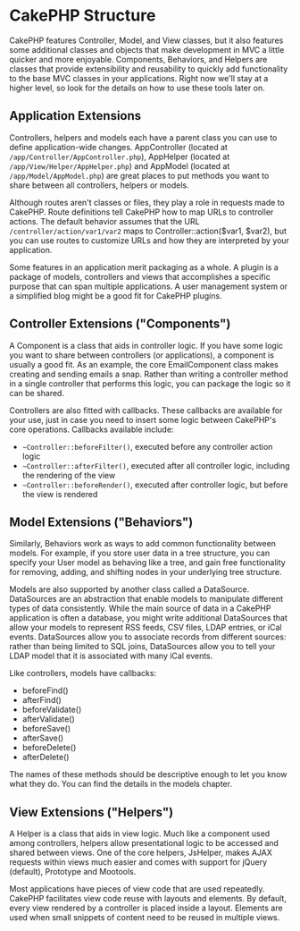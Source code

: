 # CakePHP Structure

CakePHP features Controller, Model, and View classes, but it also
features some additional classes and objects that make development
in MVC a little quicker and more enjoyable. Components, Behaviors,
and Helpers are classes that provide extensibility and reusability
to quickly add functionality to the base MVC classes in your
applications. Right now we'll stay at a higher level, so look for
the details on how to use these tools later on.

<a id="application-extensions"></a>

## Application Extensions

Controllers, helpers and models each have a parent class you can use to define
application-wide changes. AppController (located at
`/app/Controller/AppController.php`), AppHelper (located at
`/app/View/Helper/AppHelper.php`) and AppModel (located at
`/app/Model/AppModel.php`) are great places to put methods you want to share
between all controllers, helpers or models.

Although routes aren't classes or files, they play a role in
requests made to CakePHP. Route definitions tell CakePHP how to map
URLs to controller actions. The default behavior assumes that the
URL `/controller/action/var1/var2` maps to
Controller::action(\$var1, \$var2), but you can use routes to
customize URLs and how they are interpreted by your application.

Some features in an application merit packaging as a whole. A
plugin is a package of models, controllers and views that
accomplishes a specific purpose that can span multiple
applications. A user management system or a simplified blog might
be a good fit for CakePHP plugins.

## Controller Extensions ("Components")

A Component is a class that aids in controller logic. If you have
some logic you want to share between controllers (or applications),
a component is usually a good fit. As an example, the core
EmailComponent class makes creating and sending emails a snap.
Rather than writing a controller method in a single controller that
performs this logic, you can package the logic so it can be
shared.

Controllers are also fitted with callbacks. These callbacks are
available for your use, just in case you need to insert some logic
between CakePHP's core operations. Callbacks available include:

- `~Controller::beforeFilter()`, executed before any controller action logic
- `~Controller::afterFilter()`, executed after all controller logic,
  including the rendering of the view
- `~Controller::beforeRender()`, executed after controller logic, but before
  the view is rendered

## Model Extensions ("Behaviors")

Similarly, Behaviors work as ways to add common functionality
between models. For example, if you store user data in a tree
structure, you can specify your User model as behaving like a tree,
and gain free functionality for removing, adding, and shifting
nodes in your underlying tree structure.

Models are also supported by another class called a DataSource.
DataSources are an abstraction that enable models to manipulate
different types of data consistently. While the main source of data
in a CakePHP application is often a database, you might write
additional DataSources that allow your models to represent RSS
feeds, CSV files, LDAP entries, or iCal events. DataSources allow
you to associate records from different sources: rather than being
limited to SQL joins, DataSources allow you to tell your LDAP model
that it is associated with many iCal events.

Like controllers, models have callbacks:

- beforeFind()
- afterFind()
- beforeValidate()
- afterValidate()
- beforeSave()
- afterSave()
- beforeDelete()
- afterDelete()

The names of these methods should be descriptive enough to let you
know what they do. You can find the details in the models chapter.

## View Extensions ("Helpers")

A Helper is a class that aids in view logic. Much like a component
used among controllers, helpers allow presentational logic to be
accessed and shared between views. One of the core helpers,
JsHelper, makes AJAX requests within views much easier and comes with
support for jQuery (default), Prototype and Mootools.

Most applications have pieces of view code that are used
repeatedly. CakePHP facilitates view code reuse with layouts and
elements. By default, every view rendered by a controller is placed
inside a layout. Elements are used when small snippets of content
need to be reused in multiple views.
